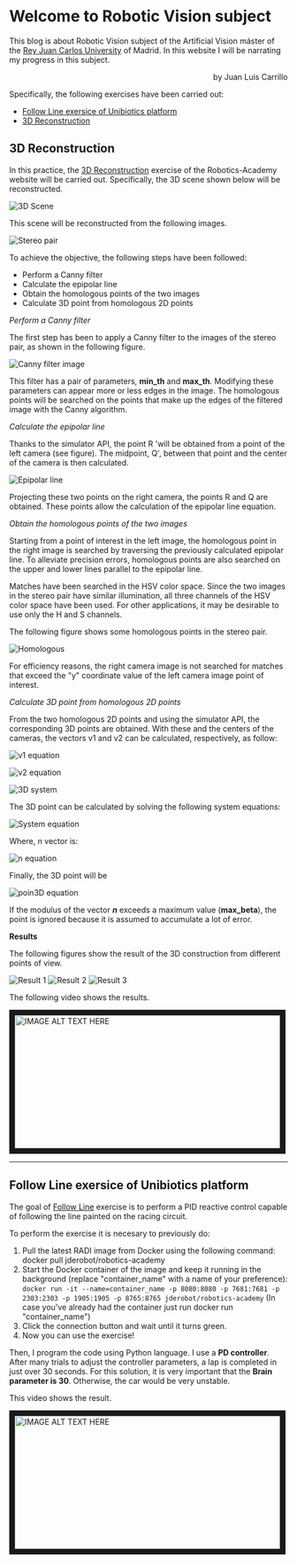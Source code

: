 # Welcome to Robotic Vision subject

This blog is about Robotic Vision subject of the Artificial Vision máster of the [Rey Juan Carlos University](http://www.urjc.es) of Madrid. In this website I will be narrating my progress in this subject.
<P align="right">by Juan Luis Carrillo</P>

Specifically, the following exercises have been carried out:
- [Follow Line exersice of Unibiotics platform](#p1)
- [3D Reconstruction](#p2)

## <a name="p2" />3D Reconstruction

In this practice, the [3D Reconstruction](https://jderobot.github.io/RoboticsAcademy/exercises/ComputerVision/3d_reconstruction) exercise of the Robotics-Academy website will be carried out. Specifically, the 3D scene shown below will be reconstructed.

![3D Scene](Escena.jpg)

This scene will be reconstructed from the following images.

![Stereo pair](par_estereo.jpg)

To achieve the objective, the following steps have been followed:
- Perform a Canny filter
- Calculate the epipolar line
- Obtain the homologous points of the two images
- Calculate 3D point from homologous 2D points

_Perform a Canny filter_

The first step has been to apply a Canny filter to the images of the stereo pair, as shown in the following figure.

![Canny filter image](canny.jpg)

This filter has a pair of parameters, **min_th** and **max_th**. Modifying these parameters can appear more or less edges in the image. The homologous points will be searched on the points that make up the edges of the filtered image with the Canny algorithm.

_Calculate the epipolar line_

Thanks to the simulator API, the point R 'will be obtained from a point of the left camera (see figure). The midpoint, Q', between that point and the center of the camera is then calculated.

![Epipolar line](epipolar_line.jpg)

Projecting these two points on the right camera, the points R and Q are obtained. These points allow the calculation of the epipolar line equation.

_Obtain the homologous points of the two images_

Starting from a point of interest in the left image, the homologous point in the right image is searched by traversing the previously calculated epipolar line. To alleviate precision errors, homologous points are also searched on the upper and lower lines parallel to the epipolar line.

Matches have been searched in the HSV color space. Since the two images in the stereo pair have similar illumination, all three channels of the HSV color space have been used. For other applications, it may be desirable to use only the H and S channels.

The following figure shows some homologous points in the stereo pair.

![Homologous](homologos.jpg)


For efficiency reasons, the right camera image is not searched for matches that exceed the "y" coordinate value of the left camera image point of interest.

_Calculate 3D point from homologous 2D points_

From the two homologous 2D points and using the simulator API, the corresponding 3D points are obtained. With these and the centers of the cameras, the vectors v1 and v2 can be calculated, respectively, as follow:

![v1 equation](eq4_m.svg)

![v2 equation](eq5_m.svg)


![3D system](system.jpg)

The 3D point can be calculated by solving the following system equations:

![System equation](eq1_m.svg)

Where, n vector is:

![n equation](eq2_m.svg)

Finally, the 3D point will be

![poin3D equation](eq3_n.svg)

If the modulus of the vector ***n*** exceeds a maximum value (**max_beta**), the point is ignored because it is assumed to accumulate a lot of error.

__Results__

The following figures show the result of the 3D construction from different points of view.

![Result 1](result_from_c.jpg)
![Result 2](result_perps_c.jpg)
![Result 3](result_profil_c.jpg)


The following video shows the results.

<a href="http://www.youtube.com/watch?feature=player_embedded&v=gBHhrDIFka8
" target="_blank"><img src="http://img.youtube.com/vi/gBHhrDIFka8/0.jpg" 
alt="IMAGE ALT TEXT HERE" width="480" height="240" border="10" /></a>




-----





## <a name="p1" /> Follow Line exersice of Unibiotics platform 

The goal of [Follow Line](https://unibotics.org/academy/exercise/follow_line/) exercise is to perform a PID reactive control capable of following the line painted on the racing circuit.

To perform the exercise it is necesary to previously do:
1. Pull the latest RADI image from Docker using the following command: docker pull jderobot/robotics-academy
2. Start the Docker container of the image and keep it running in the background (replace "container_name" with a name of your preference): `docker run -it --name=container_name -p 8080:8080 -p 7681:7681 -p 2303:2303 -p 1905:1905 -p 8765:8765 jderobot/robotics-academy` (In case you've already had the container just run docker run "container_name")
3. Click the connection button and wait until it turns green.
4. Now you can use the exercise!


Then, I program the code using Python language. I use a **PD controller**. After many trials to adjust the controller parameters, a lap is completed in just over 30 seconds. For this solution, it is very important that the **Brain parameter is 30**. Otherwise, the car would be very unstable.

This video shows the result.

<a href="http://www.youtube.com/watch?feature=player_embedded&v=tP3CVYRr85c
" target="_blank"><img src="http://img.youtube.com/vi/tP3CVYRr85c/0.jpg" 
alt="IMAGE ALT TEXT HERE" width="480" height="240" border="10" /></a>
